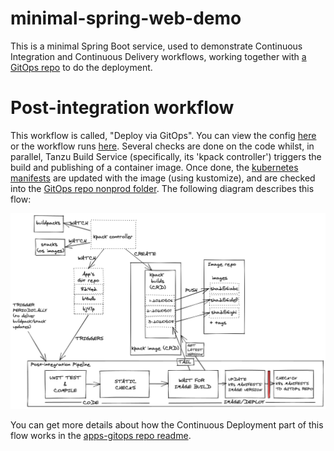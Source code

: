 # minimal-spring-web-demo

This is a minimal Spring Boot service, used to demonstrate Continuous Integration and Continuous Delivery workflows, working together with [a GitOps repo](https://github.com/benjvi/apps-gitops) to do the deployment.

# Post-integration workflow

This workflow is called, "Deploy via GitOps". You can view the config [here](https://github.com/benjvi/minimal-spring-web-demo/blob/main/.github/workflows/deploy.yml) or the workflow runs [here](https://github.com/benjvi/minimal-spring-web-demo/actions/workflows/deploy.yml). Several checks are done on the code whilst, in parallel, Tanzu Build Service (specifically, its 'kpack controller') triggers the build and publishing of a container image. Once done, the [kubernetes manifests](https://github.com/benjvi/minimal-spring-web-demo/tree/main/k8s) are updated with the image (using kustomize), and are checked into the [GitOps repo nonprod folder](https://github.com/benjvi/apps-gitops/tree/main/nonprod-cluster/spring-app). The following diagram describes this flow:

![post integration flow](https://github.com/benjvi/minimal-spring-web-demo/raw/main/tbs-post-integration-flow.png)

You can get more details about how the Continuous Deployment part of this flow works in the [apps-gitops repo readme](https://github.com/benjvi/apps-gitops/blob/main/README.md).
